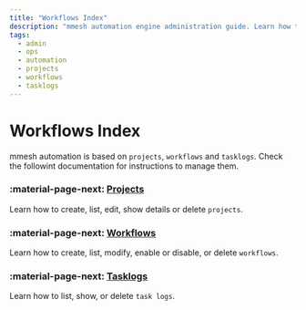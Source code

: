 ```yaml
---
title: "Workflows Index"
description: "mmesh automation engine administration guide. Learn how to manage projects, workflows and taskslogs."
tags:
  - admin
  - ops
  - automation
  - projects
  - workflows
  - tasklogs
---
```


# Workflows Index

mmesh automation is based on `projects`, `workflows` and `tasklogs`. Check the followint documentation for instructions to manage them.

### :material-page-next: [Projects](adm-projects.md) 

Learn how to create, list, edit, show details or delete `projects`.

### :material-page-next: [Workflows](adm-workflows.md) 

Learn how to create, list, modify, enable or disable, or delete `workflows`.

### :material-page-next: [Tasklogs](adm-tasklogs.md) 

Learn how to list, show, or delete `task logs`.

